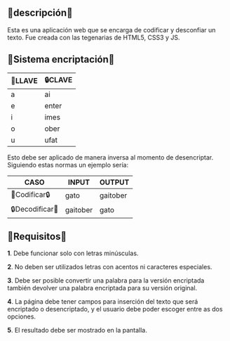 
## 📑descripción📑

Esta es una aplicación web que se encarga de codificar  y desconfiar un texto. Fue creada con las tegenarias de HTML5, CSS3 y JS.

## 🔏Sistema encriptación🔏


| 🔑LLAVE | 🔒CLAVE |
| ------------ | ------------ |
|  a | ai  |
|  e | enter  |
|  i | imes  |
|  o | ober  |
|  u | ufat  |


Esto debe ser aplicado de manera inversa al momento de desencriptar.
Siguiendo estas normas un ejemplo sería:

| CASO | INPUT | OUTPUT |
| ------------ | ------------ | ------------ |
| 🔑Codificar🔒 | gato | gaitober |
| 🔒Decodificar🔑 | gaitober | gato |

## 📜Requisitos📜

**1**. Debe funcionar solo con letras minúsculas.

**2**. No deben ser utilizados letras con acentos ni caracteres especiales.

**3**. Debe ser posible convertir una palabra para la versión encriptada también devolver una palabra encriptada para su versión original.

**4**. La página debe tener campos para inserción del texto que será encriptado o desencriptado, y el usuario debe poder escoger entre as dos opciones.

**5**. El resultado debe ser mostrado en la pantalla.

#

